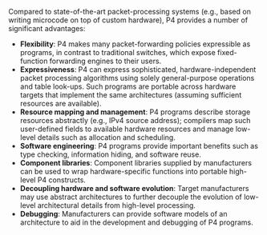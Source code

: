 Compared to state-of-the-art packet-processing systems (e.g., based on
writing microcode on top of custom hardware), P4 provides a number of
significant advantages:

  - **Flexibility**: P4 makes many packet-forwarding policies
    expressible as programs, in contrast to traditional switches, which
    expose fixed-function forwarding engines to their users.
  - **Expressiveness**: P4 can express sophisticated,
    hardware-independent packet processing algorithms using solely
    general-purpose operations and table look-ups. Such programs are
    portable across hardware targets that implement the same
    architectures (assuming sufficient resources are available).
  - **Resource mapping and management**: P4 programs describe storage
    resources abstractly (e.g., IPv4 source address); compilers map such
    user-defined fields to available hardware resources and manage
    low-level details such as allocation and scheduling.
  - **Software engineering**: P4 programs provide important benefits
    such as type checking, information hiding, and software reuse.
  - **Component libraries**: Component libraries supplied by
    manufacturers can be used to wrap hardware-specific functions into
    portable high-level P4 constructs.
  - **Decoupling hardware and software evolution**: Target manufacturers
    may use abstract architectures to further decouple the evolution of
    low-level architectural details from high-level processing.
  - **Debugging**: Manufacturers can provide software models of an
    architecture to aid in the development and debugging of P4 programs.

